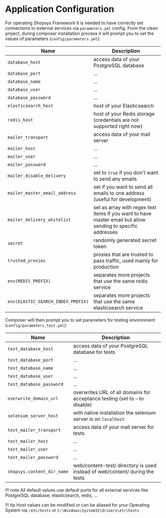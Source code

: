 # Application Configuration
For operating Shopsys Framework it is needed to have correctly set connections to external services via `parameters.yml` config.
From the clean project, during composer installation process it will prompt you to set the values of parameters (`config/parameters.yml`):

| Name                                     | Description                                                                                                  |
| ---------------------------------------- | ------------------------------------------------------------------------------------------------------------ |
| `database_host`                          | access data of your PostgreSQL database                                                                      |
| `database_port`                          | ...                                                                                                          |
| `database_name`                          | ...                                                                                                          |
| `database_user`                          | ...                                                                                                          |
| `database_password`                      | ...                                                                                                          |
| `elasticsearch_host`                     | host of your Elasticsearch                                                                                   |
| `redis_host`                             | host of your Redis storage (credentials are not supported right now)                                         |
| `mailer_transport`                       | access data of your mail server                                                                              |
| `mailer_host`                            | ...                                                                                                          |
| `mailer_user`                            | ...                                                                                                          |
| `mailer_password`                        | ...                                                                                                          |
| `mailer_disable_delivery`                | set to `true` if you don't want to send any emails                                                          |
| `mailer_master_email_address`            | set if you want to send all emails to one address (useful for development)                                  |
| `mailer_delivery_whitelist`              | set as array with regex text items if you want to have master email but allow sending to specific addresses |
| `secret`                                 | randomly generated secret token                                                                              |
| `trusted_proxies`                        | proxies that are trusted to pass traffic, used mainly for production                                         |
| `env(REDIS_PREFIX)`                      | separates more projects that use the same redis service                                                      |
| `env(ELASTIC_SEARCH_INDEX_PREFIX)`       | separates more projects that use the same elasticsearch service                                              |

Composer will then prompt you to set parameters for testing environment (`config/parameters_test.yml`):

| Name                               | Description                                                                   |
| ---------------------------------- | ----------------------------------------------------------------------------- |
| `test_database_host`               | access data of your PostgreSQL database for tests                             |
| `test_database_port`               | ...                                                                           |
| `test_database_name`               | ...                                                                           |
| `test_database_user`               | ...                                                                           |
| `test_database_password`           | ...                                                                           |
| `overwrite_domain_url`             | overwrites URL of all domains for acceptance testing (set to `~` to disable)  |
| `selenium_server_host`             | with native installation the selenium server is on `localhost`                |
| `test_mailer_transport`            | access data of your mail server for tests                                     |
| `test_mailer_host`                 | ...                                                                           |
| `test_mailer_user`                 | ...                                                                           |
| `test_mailer_password`             | ...                                                                           |
| `shopsys.content_dir_name`         | web/content-test/ directory is used instead of web/content/ during the tests  |


!!! note
    All default values use default ports for all external services like PostgreSQL database, elasticsearch, redis, ...

!!! tip
    Host values can be modified or can be aliased for your Operating System via `/etc/hosts` or `C:\Windows\System32\drivers\etc\hosts`

